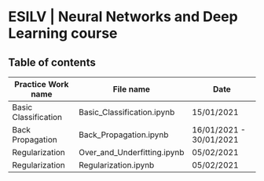 # ESILV | Neural Networks and Deep Learning course

## Table of contents 
| Practice Work name | File name | Date   |
|--------------------|-----------|--------|
| Basic Classification | Basic_Classification.ipynb | 15/01/2021 |
| Back Propagation | Back_Propagation.ipynb | 16/01/2021 - 30/01/2021 |
| Regularization | Over_and_Underfitting.ipynb | 05/02/2021 |
| Regularization | Regularization.ipynb | 05/02/2021 |